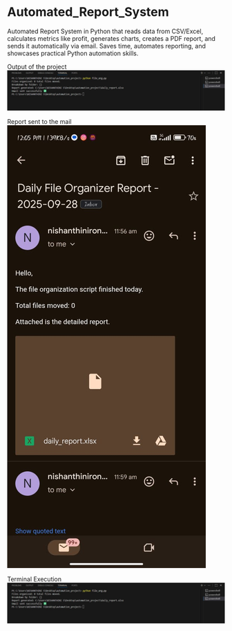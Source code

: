 # Automated_Report_System
Automated Report System in Python that reads data from CSV/Excel, calculates metrics like profit, generates charts, creates a PDF report, and sends it automatically via email. Saves time, automates reporting, and showcases practical Python automation skills.

Output of the project  
![Output](https://raw.githubusercontent.com/Nisha8116/Automated_Report_System/main/output.jpg)

Report sent to the mail  
![Mail Screenshot](https://raw.githubusercontent.com/Nisha8116/Automated_Report_System/main/gmail.jpg)

Terminal Execution  
![Terminal Screenshot](https://raw.githubusercontent.com/Nisha8116/Automated_Report_System/main/im.jpg)

